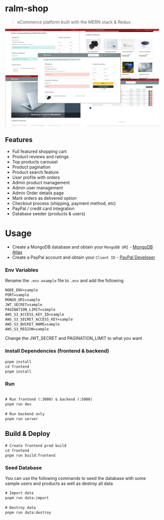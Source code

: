 # ralm-shop

> eCommerce platform built with the MERN stack & Redux.

<img src="./frontend/public/images/screens.png">

## Features

- Full featured shopping cart
- Product reviews and ratings
- Top products carousel
- Product pagination
- Product search feature
- User profile with orders
- Admin product management
- Admin user management
- Admin Order details page
- Mark orders as delivered option
- Checkout process (shipping, payment method, etc)
- PayPal / credit card integration
- Database seeder (products & users)

# Usage

- Create a MongoDB database and obtain your `MongoDB URI` - [MongoDB Atlas](https://www.mongodb.com/cloud/atlas/register)
- Create a PayPal account and obtain your `Client ID` - [PayPal Developer](https://developer.paypal.com/)

### Env Variables

Rename the `.env.example` file to `.env` and add the following

```
NODE_ENV=sample
PORT=sample
MONGO_URI=sample
JWT_SECRET=sample
PAGINATION_LIMIT=sample
AWS_S3_ACCESS_KEY_ID=sample
AWS_S3_SECRET_ACCESS_KEY=sample
AWS_S3_BUCKET_NAME=sample
AWS_S3_REGION=sample
```

Change the JWT_SECRET and PAGINATION_LIMIT to what you want

### Install Dependencies (frontend & backend)

```
pnpm install
cd frontend
pnpm install
```

### Run

```

# Run frontend (:3000) & backend (:5000)
pnpm run dev

# Run backend only
pnpm run server
```

## Build & Deploy

```
# Create frontend prod build
cd frontend
pnpm run build:frontend
```

### Seed Database

You can use the following commands to seed the database with some sample users and products as well as destroy all data

```
# Import data
pnpm run data:import

# Destroy data
pnpm run data:destroy
```
